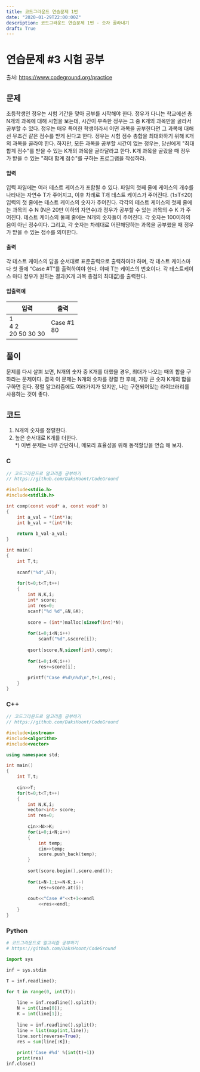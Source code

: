 ```yaml
---
title: 코드그라운드 연습문제 1번
date: "2020-01-29T22:00:00Z"
description: 코드그라운드 연습문제 1번 - 숫자 골라내기
draft: True
---
```


# 연습문제 \#3 시험 공부
출처: https://www.codeground.org/practice

## 문제

초등학생인 정우는 시험 기간을 맞아 공부를 시작해야 한다.
정우가 다니는 학교에선 총 N개의 과목에 대해 시험을 보는데, 시간이 부족한 정우는 그 중 K개의 과목만을 골라서 공부할 수 있다.
정우는 매우 특이한 학생이라서 어떤 과목을 공부한다면 그 과목에 대해선 무조건 같은 점수를 받게 된다고 한다.
정우는 시험 점수 총합을 최대화하기 위해 K개의 과목을 골라야 한다.
하지만, 모든 과목을 공부할 시간이 없는 정우는, 당신에게 "최대 합계 점수"를 받을 수 있는 K개의 과목을 골라달라고 한다.
K개 과목을 골랐을 때 정우가 받을 수 있는 "최대 합계 점수"를 구하는 프로그램을 작성하라.

#### 입력
입력 파일에는 여러 테스트 케이스가 포함될 수 있다.
파일의 첫째 줄에 케이스의 개수를 나타내는 자연수 T가 주어지고, 이후 차례로 T개 테스트 케이스가 주어진다. (1≤T≤20)
입력의 첫 줄에는 테스트 케이스의 숫자가 주어진다. 각각의 테스트 케이스의 첫째 줄에는 과목의 수 N (N은 20만 이하의 자연수)과 정우가 공부할 수 있는 과목의 수 K
가 주어진다.
테스트 케이스의 둘째 줄에는 N개의 숫자들이 주어진다. 각 숫자는 100이하의 음이 아닌 정수이다.
그리고, 각 숫자는 차례대로 어떤해당하는 과목을 공부했을 때 정우가 받을 수 있는 점수를 의미한다.

#### 출력
각 테스트 케이스의 답을 순서대로 표준출력으로 출력하여야 하며, 각 테스트 케이스마다 첫 줄에 “Case #T”를 출력하여야 한다.
이때 T는 케이스의 번호이다. 
각 테스트케이스 마다 정우가 원하는 결과(K개 과목 총점의 최대값)를 출력한다.

#### 입출력예
|   입력  |   출력  |
|--------|--------|
| 1 <br/> 4 2 <br/>20 50 30 30 | Case #1 <br/> 80 |



## 풀이
문제를 다시 살펴 보면, N개의 숫자 중 K개를 더했을 경우, 최대가 나오는 때의 합을 구하라는 문제이다.
결국 이 문제는 N개의 숫자를 정렬 한 후에, 가장 큰 숫자 K개의 합을 구하면 된다.
정렬 알고리즘에도 여러가지가 있지만, 나는 구현되어있는 라이브러리를 사용하는 것이 좋다.

## 코드

1) N개의 숫자를 정렬한다. <br/>
2) 높은 순서대로 K개를 더한다. <br/>
*) 이번 문제는 너무 간단하니, 메모리 효율성을 위해 동적할당을 연습 해 보자.

### C
```c
// 코드그라운드로 알고리즘 공부하기
// https://github.com/DaksHoont/CodeGround

#include<stdio.h>
#include<stdlib.h>

int comp(const void* a, const void* b)
{
    int a_val = *(int*)a;
    int b_val = *(int*)b;
    
    return b_val-a_val;
}

int main()
{
    int T,t;
    
    scanf("%d",&T);
    
    for(t=0;t<T;t++)
    {
        int N,K,i;
        int* score;
        int res=0;
        scanf("%d %d",&N,&K);
        
        score = (int*)malloc(sizeof(int)*N);
        
        for(i=0;i<N;i++)
            scanf("%d",&score[i]);
            
        qsort(score,N,sizeof(int),comp);
        
        for(i=0;i<K;i++)
            res+=score[i];
            
        printf("Case #%d\n%d\n",t+1,res);
    }
}
```
### C++
```c++
// 코드그라운드로 알고리즘 공부하기
// https://github.com/DaksHoont/CodeGround

#include<iostream>
#include<algorithm>
#include<vector>

using namespace std;

int main()
{
    int T,t;
    
    cin>>T;
    for(t=0;t<T;t++)
    {
        int N,K,i;
        vector<int> score;
        int res=0;
        
        cin>>N>>K;
        for(i=0;i<N;i++)
        {
            int temp;
            cin>>temp;
            score.push_back(temp);
        }
        
        sort(score.begin(),score.end());
        
        for(i=N-1;i>=N-K;i--)
            res+=score.at(i);
            
        cout<<"Case #"<<t+1<<endl
            <<res<<endl;
    }
}
```
    
### Python
```python
# 코드그라운드로 알고리즘 공부하기
# https://github.com/DaksHoont/CodeGround

import sys

inf = sys.stdin 

T = inf.readline();

for t in range(0, int(T)):
    
    line = inf.readline().split();
    N = int(line[0]);
    K = int(line[1]);
    
    line = inf.readline().split();
    line = list(map(int,line));
    line.sort(reverse=True);
    res = sum(line[:K]);
    
    print('Case #%d' %(int(t)+1))    
    print(res)
inf.close()
```


